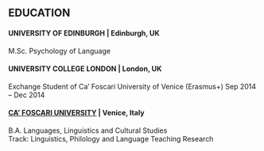 
## EDUCATION

#### UNIVERSITY OF EDINBURGH	| Edinburgh, UK
M.Sc. Psychology of Language	

#### UNIVERSITY COLLEGE LONDON | London, UK
Exchange Student of Ca’ Foscari University of Venice (Erasmus+)	Sep 2014 – Dec 2014

#### [CA’ FOSCARI UNIVERSITY](https://www.unive.it/) | Venice, Italy
B.A. Languages, Linguistics and Cultural Studies	
Track: Linguistics, Philology and Language Teaching Research	


